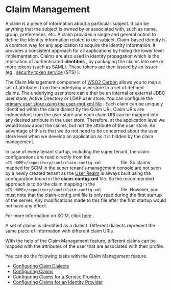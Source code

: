 # Claim Management

A claim is a piece of information about a particular subject. It can be
anything that the subject is owned by or associated with, such as name,
group, preferences, etc. A claim provides a single and general notion to
define the identity information related to the subject. Claim-based
identity is a common way for any application to acquire the identity
information. It provides a consistent approach for all applications by
hiding the lower level implementation. Claims are also used in identity
propagation which is the replication of authenticated **identities** ,
by packaging the claims into one or more tokens (such as SAML). These
tokens are then issued by an issuer (eg., [security token
service](https://docs.wso2.com/display/IS540/Single+Sign-On+and+Identity+Federation#SingleSign-OnandIdentityFederation-WS-Trust)
(STS) ).

The Claim Management component of [WSO2
Carbon](https://docs.wso2.com/display/Carbon4411/WSO2+Carbon+Documentation)
allows you to map a set of attributes from the underlying user store to
a set of defined claims. The underlying user store can either be an
internal or external JDBC user store, Active Directory or LDAP user
store. You can configure the [primary user store using the user-mgt.xml
file](Configuring-the-Primary-User-Store_103330320.html#ConfiguringthePrimaryUserStore-SettingupthePrimaryUserStore)
. Each claim can be uniquely identified within the claim dialect by the
Claim URI. Claim URIs are independent from the user store and each claim
URI can be mapped into any desired attribute in the user store.
Therefore, at the application level we would know about the claims, but
not the attribute of the user store. An advantage of this is that we do
not need to be concerned about the user store level when we develop an
application as it is hidden by the claim management.

In case of every tenant startup, including the super tenant, the claim
configurations are read directly from the
`          <IS_HOME>/repository/conf/claim-config.xml         ` file. So
claims mapped for SCIM in the super tenant's [management
console](../../setup/getting-started-with-the-management-console) are not seen by
a newly created tenant as the [User
Realm](_Configuring_the_System_Administrator_) is always built using the
configuration found in the **claim-config.xml** file. So the recommended
approach is to do the claim mapping in the
`          <IS_HOME>/repository/conf/claim-config.xml         ` file.
However, you must note that the claim-config.xml file is only read
during the first startup of the server. Any modifications made to this
file after the first startup would not have any effect.

For more information on SCIM, click
[here](https://docs.wso2.com/display/IS540/Identity+Provisioning+and+its+Standards)
.

A set of claims is identified as a dialect. Different dialects represent
the same piece of information with different claim URIs.

With the help of the Claim Management feature, different claims can be
mapped with the attributes of the user that are associated with their
profile.

You can do the following tasks with the Claim Management feature.

-   [Configuring Claim Dialects](_Configuring_Claim_Dialects_)
-   [Configuring Claims](_Configuring_Claims_)
-   [Configuring Claims for a Service
    Provider](_Configuring_Claims_for_a_Service_Provider_)
-   [Configuring Claims for an Identity
    Provider](_Configuring_Claims_for_an_Identity_Provider_)
